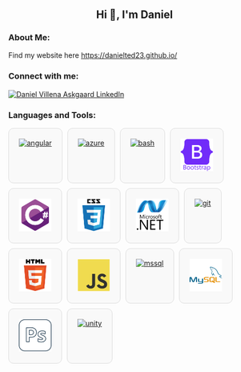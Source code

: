<h2 align="center">Hi 👋, I'm Daniel</h2>

<h3 align="left">About Me:</h3>
<p align="left">
    Find my website here <a href="https://danielted23.github.io/" target="_blank">https://danielted23.github.io/</a>
</p>

<h3 align="left">Connect with me:</h3>
<p align="left">
    <a href="https://dk.linkedin.com/in/daniel-villena-askgaard-338524174?trk=people-guest_people_search-card" target="_blank">
        <img align="center" src="https://raw.githubusercontent.com/rahuldkjain/github-profile-readme-generator/master/src/images/icons/Social/linked-in-alt.svg" alt="Daniel Villena Askgaard LinkedIn" height="30" width="40" />
    </a>
</p>

<h3 align="left">Languages and Tools:</h3>
<p align="left" style="display: flex; flex-wrap: wrap; gap: 10px;">
    <a href="https://angular.io" target="_blank" rel="noreferrer" style="border: 1px solid #ddd; padding: 20px; border-radius: 10px; background-color: #f9f9f9;">
        <img src="https://angular.io/assets/images/logos/angular/angular.svg" alt="angular" width="65" height="65" />
    </a>
    <a href="https://azure.microsoft.com/en-in/" target="_blank" rel="noreferrer" style="border: 1px solid #ddd; padding: 20px; border-radius: 10px; background-color: #f9f9f9;">
        <img src="https://www.vectorlogo.zone/logos/microsoft_azure/microsoft_azure-icon.svg" alt="azure" width="65" height="65" />
    </a>
    <a href="https://www.gnu.org/software/bash/" target="_blank" rel="noreferrer" style="border: 1px solid #ddd; padding: 20px; border-radius: 10px; background-color: #f9f9f9;">
        <img src="https://www.vectorlogo.zone/logos/gnu_bash/gnu_bash-icon.svg" alt="bash" width="65" height="65" />
    </a>
    <a href="https://getbootstrap.com" target="_blank" rel="noreferrer" style="border: 1px solid #ddd; padding: 20px; border-radius: 10px; background-color: #f9f9f9;">
        <img src="https://raw.githubusercontent.com/devicons/devicon/master/icons/bootstrap/bootstrap-plain-wordmark.svg" alt="bootstrap" width="65" height="65" />
    </a>
    <a href="https://www.w3schools.com/cs/" target="_blank" rel="noreferrer" style="border: 1px solid #ddd; padding: 20px; border-radius: 10px; background-color: #f9f9f9;">
        <img src="https://raw.githubusercontent.com/devicons/devicon/master/icons/csharp/csharp-original.svg" alt="csharp" width="65" height="65" />
    </a>
    <a href="https://www.w3schools.com/css/" target="_blank" rel="noreferrer" style="border: 1px solid #ddd; padding: 20px; border-radius: 10px; background-color: #f9f9f9;">
        <img src="https://raw.githubusercontent.com/devicons/devicon/master/icons/css3/css3-original-wordmark.svg" alt="css3" width="65" height="65" />
    </a>
    <a href="https://dotnet.microsoft.com/" target="_blank" rel="noreferrer" style="border: 1px solid #ddd; padding: 20px; border-radius: 10px; background-color: #f9f9f9;">
        <img src="https://raw.githubusercontent.com/devicons/devicon/master/icons/dot-net/dot-net-original-wordmark.svg" alt="dotnet" width="65" height="65" />
    </a>
    <a href="https://git-scm.com/" target="_blank" rel="noreferrer" style="border: 1px solid #ddd; padding: 20px; border-radius: 10px; background-color: #f9f9f9;">
        <img src="https://www.vectorlogo.zone/logos/git-scm/git-scm-icon.svg" alt="git" width="65" height="65" />
    </a>
    <a href="https://www.w3.org/html/" target="_blank" rel="noreferrer" style="border: 1px solid #ddd; padding: 20px; border-radius: 10px; background-color: #f9f9f9;">
        <img src="https://raw.githubusercontent.com/devicons/devicon/master/icons/html5/html5-original-wordmark.svg" alt="html5" width="65" height="65" />
    </a>
    <a href="https://developer.mozilla.org/en-US/docs/Web/JavaScript" target="_blank" rel="noreferrer" style="border: 1px solid #ddd; padding: 20px; border-radius: 10px; background-color: #f9f9f9;">
        <img src="https://raw.githubusercontent.com/devicons/devicon/master/icons/javascript/javascript-original.svg" alt="javascript" width="65" height="65" />
    </a>
    <a href="https://www.microsoft.com/en-us/sql-server" target="_blank" rel="noreferrer" style="border: 1px solid #ddd; padding: 20px; border-radius: 10px; background-color: #f9f9f9;">
        <img src="https://www.svgrepo.com/show/303229/microsoft-sql-server-logo.svg" alt="mssql" width="65" height="65" />
    </a>
    <a href="https://www.mysql.com/" target="_blank" rel="noreferrer" style="border: 1px solid #ddd; padding: 20px; border-radius: 10px; background-color: #f9f9f9;">
        <img src="https://raw.githubusercontent.com/devicons/devicon/master/icons/mysql/mysql-original-wordmark.svg" alt="mysql" width="65" height="65" />
    </a>
    <a href="https://www.photoshop.com/en" target="_blank" rel="noreferrer" style="border: 1px solid #ddd; padding: 20px; border-radius: 10px; background-color: #f9f9f9;">
        <img src="https://raw.githubusercontent.com/devicons/devicon/master/icons/photoshop/photoshop-line.svg" alt="photoshop" width="65" height="65" />
    </a>
    <a href="https://unity.com/" target="_blank" rel="noreferrer" style="border: 1px solid #ddd; padding: 20px; border-radius: 10px; background-color: #f9f9f9;">
        <img src="https://www.vectorlogo.zone/logos/unity3d/unity3d-icon.svg" alt="unity" width="65" height="65" />
    </a>
</p>
